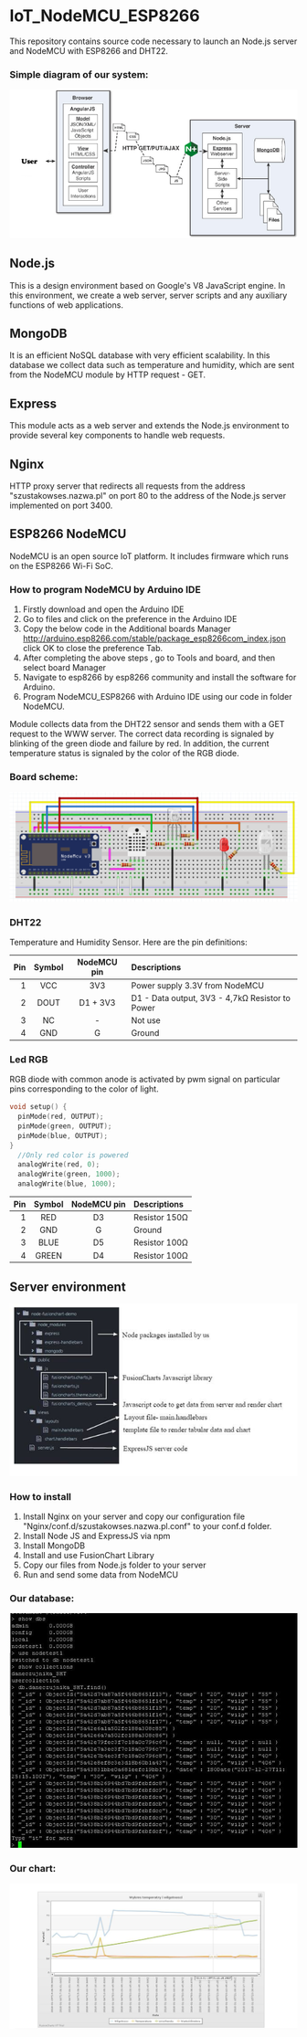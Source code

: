 # IoT_NodeMCU_ESP8266
This repository contains source code necessary to launch an Node.js server and NodeMCU with ESP8266 and DHT22. 

### Simple diagram of our system:
![Alt text](Images/scheme.png?raw=true "Scheme")

## Node.js 
This is a design environment based on Google's V8 JavaScript engine. In this environment, we create a web server, server scripts and any auxiliary functions of web applications.

## MongoDB
It is an efficient NoSQL database with very efficient scalability. In this database we collect data such as temperature and humidity, which are sent from the NodeMCU module by HTTP request - GET.

## Express
This module acts as a web server and extends the Node.js environment to provide several key components to handle web requests.

## Nginx
HTTP proxy server that redirects all requests from the address "szustakowses.nazwa.pl" on port 80 to the address of the Node.js server implemented on port 3400.

## ESP8266 NodeMCU
NodeMCU is an open source IoT platform. It includes firmware which runs on the ESP8266 Wi-Fi SoC. 

### How to program NodeMCU by Arduino IDE
1. Firstly download and open the Arduino IDE
2. Go to files and click on the preference in the Arduino IDE
3. Copy the below code in the Additional boards Manager
http://arduino.esp8266.com/stable/package_esp8266com_index.json
click OK to close the preference Tab.
4. After completing the above steps , go to Tools and board, and then select board Manager
5. Navigate to esp8266 by esp8266 community and install the software for Arduino.
6. Program NodeMCU_ESP8266 with Arduino IDE using our code in folder NodeMCU.

Module collects data from the DHT22 sensor and sends them with a GET request to the WWW server. The correct data recording is signaled by blinking of the green diode and failure by red. In addition, the current temperature status is signaled by the color of the RGB diode.

### Board scheme:
![Alt text](Images/Board_scheme.png?raw=true "Board_scheme")

### DHT22
Temperature and Humidity Sensor. Here are the pin definitions:

| Pin  | Symbol         | NodeMCU pin | Descriptions                               |
| ---: |     :---:      |   :---:  |                                          :--- |
| 1    | VCC            |  3V3        |    Power supply 3.3V from NodeMCU             |
| 2    | DOUT           |   D1 + 3V3      |    D1 - Data output, 3V3 - 4,7kΩ Resistor to Power   |
| 3    | NC             |  -        | Not use                                    |
| 4    | GND            |  G        |Ground                               |

### Led RGB
RGB diode with common anode is activated by pwm signal on particular pins corresponding to the color of light.
```c++
void setup() {
  pinMode(red, OUTPUT);
  pinMode(green, OUTPUT);
  pinMode(blue, OUTPUT);
}
  //Only red color is powered
  analogWrite(red, 0);
  analogWrite(green, 1000);
  analogWrite(blue, 1000);
```

| Pin  | Symbol     | NodeMCU pin | Descriptions |
| ---: |     :---:  |  :---:  |        :--- |
| 1    | RED        |  D3  |Resistor 150Ω  |
| 2    | GND        |  G |Ground    |
| 3    | BLUE       |  D5  |Resistor 100Ω     |
| 4    |   GREEN    |  D4  |Resistor 100Ω     |

## Server environment
![Alt text](Images/sys.jpg?raw=true "sys.jpg")

### How to install
1. Install Nginx on your server and copy our configuration file "Nginx/conf.d/szustakowses.nazwa.pl.conf" to your conf.d folder.
2. Install Node JS and ExpressJS via npm
3. Install MongoDB
4. Install and use FusionChart Library
5. Copy our files from Node.js folder to your server
6. Run and send some data from NodeMCU

### Our database:
![Alt text](Images/DB_console.png?raw=true "DB_console.png")

### Our chart:
![Alt text](Images/chart.jpg?raw=true "chart.jpg")


